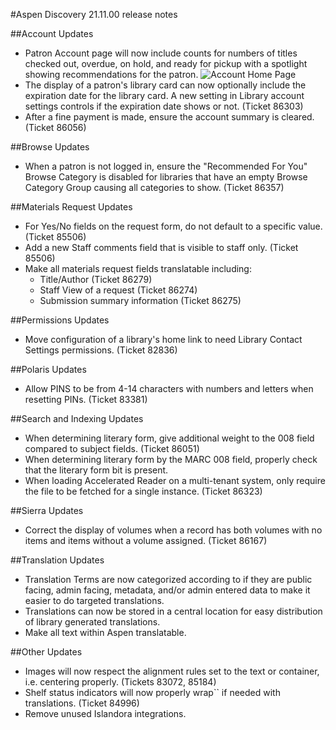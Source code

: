 #Aspen Discovery 21.11.00 release notes

##Account Updates
- Patron Account page will now include counts for numbers of titles checked out, overdue, on hold, and ready for pickup with a spotlight showing recommendations for the patron. 
  ![Account Home Page](/release_notes/images/21_11_00_account_home.png)
- The display of a patron's library card can now optionally include the expiration date for the library card. A new setting in Library account settings controls if the expiration date shows or not.  (Ticket 86303)   
- After a fine payment is made, ensure the account summary is cleared. (Ticket 86056)

##Browse Updates
- When a patron is not logged in, ensure the "Recommended For You" Browse Category is disabled for libraries that have an empty Browse Category Group causing all categories to show. (Ticket 86357)

##Materials Request Updates
- For Yes/No fields on the request form, do not default to a specific value. (Ticket 85506)
- Add a new Staff comments field that is visible to staff only. (Ticket 85506)
- Make all materials request fields translatable including:
  - Title/Author (Ticket 86279)
  - Staff View of a request (Ticket 86274)
  - Submission summary information (Ticket 86275)

##Permissions Updates
- Move configuration of a library's home link to need Library Contact Settings permissions. (Ticket 82836)

##Polaris Updates
- Allow PINS to be from 4-14 characters with numbers and letters when resetting PINs. (Ticket 83381)

##Search and Indexing Updates
- When determining literary form, give additional weight to the 008 field compared to subject fields. (Ticket 86051)
- When determining literary form by the MARC 008 field, properly check that the literary form bit is present.
- When loading Accelerated Reader on a multi-tenant system, only require the file to be fetched for a single instance. (Ticket 86323)

##Sierra Updates
- Correct the display of volumes when a record has both volumes with no items and items without a volume assigned. (Ticket 86167)

##Translation Updates
- Translation Terms are now categorized according to if they are public facing, admin facing, metadata, and/or admin entered data to make it easier to do targeted translations. 
- Translations can now be stored in a central location for easy distribution of library generated translations. 
- Make all text within Aspen translatable. 

##Other Updates
- Images will now respect the alignment rules set to the text or container, i.e. centering properly. (Tickets 83072, 85184)
- Shelf status indicators will now properly wrap`` if needed with translations. (Ticket 84996)
- Remove unused Islandora integrations.